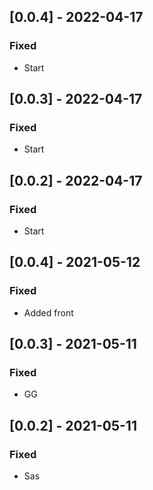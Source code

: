 ## [0.0.4] - 2022-04-17

### Fixed
-    Start

## [0.0.3] - 2022-04-17

### Fixed
-    Start

## [0.0.2] - 2022-04-17

### Fixed
-    Start

## [0.0.4] - 2021-05-12

### Fixed
-    Added front

## [0.0.3] - 2021-05-11

### Fixed
-    GG

## [0.0.2] - 2021-05-11

### Fixed
-    Sas

